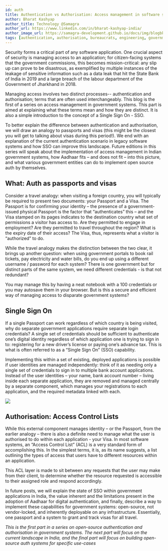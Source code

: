 ```yaml
---
id: auth
title: Authentication vs Authorisation: Access management in software systems
author: Bharat Kashyap
author_title: Technology @Samagra
author_url: https://www.linkedin.com/in/bharat-kashyap-india/
author_image_url: https://samagra-development.github.io/docs/img/blogbk.jpg
tags: [authentication, authorisation, bureaucrats, engineering, government, open source, govt engineers, govOS]
---
```


Security forms a critical part of any software application. One crucial aspect of security is managing access to an application; for citizen-facing systems that the government commissions, this becomes mission-critical: any  slip up can prove to be disastrous, as exemplified by multiple instances of the leakage of sensitive information such as a data leak that hit the State Bank of India in 2019 and a large breach of the labour department of the Government of Jharkhand in 2018.

Managing access involves two distinct processes-- authentication and authorisation; terms that are often used interchangeably. This blog is the first of a series on access management in government systems. This part is aimed at explaining what these terms mean  and how they are distinct. It is also a simple introduction to the concept of a Single Sign On - SSO. 

To better explain the difference between authentication and authorisation, we will draw an analogy to passports and visas (this might be the closest you will get to talking about visas during this period!). We end with an explanation  of the current authentication scenario in legacy software systems and how SSO can improve this landscape. Future editions in this series will speak about the implementation of access management in Indian government systems, how Aadhaar fits – and does not fit – into this picture, and what various government entities can do to implement open source auth by themselves. 

<!--truncate-->

## What: Auth as passports and visas

Consider a travel analogy: when visiting a foreign country, you will typically be required to present two documents: your Passport and a Visa. The Passport is for confirming your identity – the presence of a government-issued physical Passport is the factor that “authenticates” this – and the Visa stamped on its pages indicates to the destination country what set of permissions a visitor has access to. Are they permitted to engage in employment? Are they permitted to travel throughout the region? What is the expiry date of their access? The Visa, thus, represents what a visitor is “authorized” to do.

While the travel analogy makes the distinction between the two clear, it brings up another question: when using government portals to book rail tickets, pay electricity and water bills, do you end up using a different username / password for each system? There is one government but for distinct parts of the same system, we need different credentials - is that not redundant?

You may manage this by having a neat notebook with a 100 credentials or you may autosave them in your browser. But is this a secure and efficient way of managing access to disparate government systems?

## Single Sign On


If a single Passport can work regardless of which country is being visited, why do separate government applications require separate login credentials? A single set of credentials should be sufficient to authenticate one’s digital identity regardless of which application one is trying to sign in to: registering for a new driver’s license or paying one’s advance tax. This is what is often referred to as a “Single Sign On”  (SSO) capability.

Implementing this within a set of existing, deployed applications is possible if user identities are managed independently: think of it as needing only a single set of credentials to sign in to multiple bank account applications. Instead of the user identities – your name, bank account number – living inside each separate application, they are removed and managed centrally by a separate component, which manages your registrations to each application, and the required metadata linked with each.

![](https://samagra-development.github.io/docs/img/blog-auth.png)


## Authorisation: Access Control Lists

While this external component manages identity – or the Passport, from the earlier analogy – there is also a definite need to manage what the user is authorised to do within each application - your Visa. In most software systems, an “Access Control List” (ACL) is a very standard form of accomplishing this. In the simplest terms, it is, as its name suggests, a list outlining the types of access that users have to different resources within an application. 

This ACL layer is made to sit between any requests that the user may make from their client, to determine whether the resource requested is accessible to their assigned role and respond accordingly.

In future posts, we will explain the state of SSO within government applications in India, the value inherent and the limitations present in the adoption of Aadhaar for digital authentication, and finally, describe a way to implement these capabilities for government systems: open-source, not vendor-locked, and inherently deployable on any infrastructure. 
Essentially, one passport and a system to grant and track visas for all travel.

_This is the first part in a series on open-source authentication and authorisation in government systems. The next part will focus on the current landscape in India, and the final part will focus on building open-source auth systems for specific use-cases_